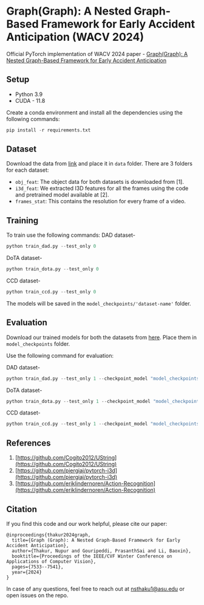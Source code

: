 # Graph(Graph): A Nested Graph-Based Framework for Early Accident Anticipation (WACV 2024)
Official PyTorch implementation of WACV 2024 paper - [Graph(Graph): A Nested Graph-Based Framework for Early Accident Anticipation](https://openaccess.thecvf.com/content/WACV2024/papers/Thakur_GraphGraph_A_Nested_Graph-Based_Framework_for_Early_Accident_Anticipation_WACV_2024_paper.pdf)

## Setup  
- Python 3.9
- CUDA - 11.8

Create a conda environment and install all the dependencies using the following commands: 
```python
pip install -r requirements.txt
```

## Dataset 
Download the data from [link](https://drive.google.com/drive/folders/1BE_H_BXlOdSflsPxll8dftdB9CuqKRwg?usp=sharing) and place it in `data` folder. There are 3 folders for each dataset: 
- `obj_feat`: The object data for both datasets is downloaded from [1].
- `i3d_feat`: We extracted I3D features for all the frames using the code and pretrained model available at [2].
- `frames_stat`: This contains the resolution for every frame of a video.  

## Training
To train use the following commands: 
DAD dataset- 
```python
python train_dad.py --test_only 0  
```

DoTA dataset- 
```python
python train_dota.py --test_only 0  
```

CCD dataset- 
```python
python train_ccd.py --test_only 0 
```

The models will be saved in the `model_checkpoints/'dataset-name'` folder. 

## Evaluation 
Download our trained models for both the datasets from [here](https://arizonastateu-my.sharepoint.com/:f:/g/personal/nsthaku1_sundevils_asu_edu/EnJNUD4CpDlOkeuX4CY9CAoB8yxeEpGHxO_QaH_k_osI2A?e=g502SZ). Place them in `model_checkpoints` folder. 

Use the following command for evaluation: 

DAD dataset- 
```python
python train_dad.py --test_only 1 --checkpoint_model "model_checkpoints/dad_model.pth" 
```

DoTA dataset- 
```python
python train_dota.py --test_only 1 --checkpoint_model "model_checkpoints/dota_model.pth" 
```

CCD dataset- 
```python
python train_ccd.py --test_only 1 --checkpoint_model "model_checkpoints/ccd_model.pth"
```

## References
1. [https://github.com/Cogito2012/UString](https://github.com/Cogito2012/UString)
2. [https://github.com/piergiaj/pytorch-i3d](https://github.com/piergiaj/pytorch-i3d)
3. [https://github.com/eriklindernoren/Action-Recognition](https://github.com/eriklindernoren/Action-Recognition)

## Citation
If you find this code and our work helpful, please cite our paper:
```
@inproceedings{thakur2024graph,
  title={Graph (Graph): A Nested Graph-Based Framework for Early Accident Anticipation},
  author={Thakur, Nupur and Gouripeddi, PrasanthSai and Li, Baoxin},
  booktitle={Proceedings of the IEEE/CVF Winter Conference on Applications of Computer Vision},
  pages={7533--7541},
  year={2024}
}
```
In case of any questions, feel free to reach out at [nsthaku1@asu.edu](nsthaku1@asu.edu) or open issues on the repo.
